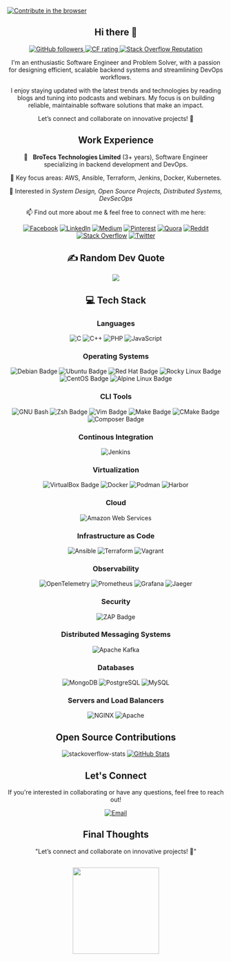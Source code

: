 

[![Contribute in the browser](https://gitpod.io/button/open-in-gitpod.svg)](https://gitpod.io/#https://github.com/samnoonabrar/samnoonabrar)

<h2 align="center"> Hi there 👋 <br/></h2> 
<div align="center">


<p align="center">
  <a href="https://github.com/samnoonabrar" >
    <img alt="GitHub followers" src="https://img.shields.io/github/followers/samnoonabrar?label=Github%20followers">
  </a> 


 <a href="https://codeforces.com/profile/samnoon">
    <img src="https://raw.githubusercontent.com/samnoonabrar/codeforces-stats/main/output/rating.svg" alt="CF rating" />
  </a>
  
 

 
  <a href="https://stackoverflow.com/users/8188682/samnoon">
    <img alt="Stack Overflow Reputation" src="https://img.shields.io/stackexchange/stackoverflow/r/8188682?color=orange&label=reputation&logo=stackoverflow">
  </a>	


  </p>

I'm an enthusiastic Software Engineer and Problem Solver, with a passion for designing efficient, scalable backend systems and streamlining DevOps workflows.

I enjoy staying updated with the latest trends and technologies by reading blogs and tuning into podcasts and webinars. My focus is on building reliable, maintainable software solutions that make an impact.

Let’s connect and collaborate on innovative projects! 🚀

## Work Experience
  :office: &nbsp; **BroTecs Technologies Limited** (3+ years), Software Engineer specializing in backend development and DevOps.

  :seedling: Key focus areas: AWS, Ansible, Terraform, Jenkins, Docker, Kubernetes.

 📖 Interested in *System Design, Open Source Projects, Distributed Systems, DevSecOps*

 📫 Find out more about me & feel free to connect with me here:


[![Facebook](https://img.shields.io/badge/Facebook-%231877F2.svg?logo=Facebook&logoColor=white)](https://facebook.com/samnoon.abrar) [![LinkedIn](https://img.shields.io/badge/LinkedIn-%230077B5.svg?logo=linkedin&logoColor=white)](https://linkedin.com/in/samnoon) [![Medium](https://img.shields.io/badge/Medium-12100E?logo=medium&logoColor=white)](https://medium.com/@samnoonabrar) [![Pinterest](https://img.shields.io/badge/Pinterest-%23E60023.svg?logo=Pinterest&logoColor=white)](https://pinterest.com/samnoonabrar) [![Quora](https://img.shields.io/badge/Quora-%23B92B27.svg?logo=Quora&logoColor=white)](https://quora.com/profile/Samnoon-Abrar) [![Reddit](https://img.shields.io/badge/Reddit-%23FF4500.svg?logo=Reddit&logoColor=white)](https://reddit.com/user/samnoonabrar) [![Stack Overflow](https://img.shields.io/badge/-Stackoverflow-FE7A16?logo=stack-overflow&logoColor=white)](https://stackoverflow.com/users/8188682) [![Twitter](https://img.shields.io/badge/Twitter-%231DA1F2.svg?logo=Twitter&logoColor=white)](https://twitter.com/samnoonabrar) 



















<h2 align="center">
✍️ Random Dev Quote
</h2>

![](https://quotes-github-readme.vercel.app/api?type=horizontal&theme=gruvbox)













<h2 align="center">
💻 Tech Stack
</h2>

	
### Languages

![C](https://img.shields.io/badge/-C-00599C?logo=C&logoColor=white&style=flat)
![C++](https://img.shields.io/badge/-C%2B%2B-00599C?logo=C%2B%2B&logoColor=white&style=flat)
![PHP](https://img.shields.io/badge/-PHP-777BB4?logo=PHP&logoColor=white&style=flat)
![JavaScript](https://img.shields.io/badge/-JavaScript-F7DF1E?logo=Javascript&logoColor=black&style=flat)



### Operating Systems

![Debian Badge](https://img.shields.io/badge/Debian-A81D33?logo=debian&logoColor=fff&style=flat)
![Ubuntu Badge](https://img.shields.io/badge/Ubuntu-E95420?logo=ubuntu&logoColor=fff&style=flat)
![Red Hat Badge](https://img.shields.io/badge/Red%20Hat-E00?logo=redhat&logoColor=fff&style=flat)
![Rocky Linux Badge](https://img.shields.io/badge/Rocky%20Linux-10B981?logo=rockylinux&logoColor=fff&style=flat)
![CentOS Badge](https://img.shields.io/badge/CentOS-262577?logo=centos&logoColor=fff&style=flat)
![Alpine Linux Badge](https://img.shields.io/badge/Alpine%20Linux-0D597F?logo=alpinelinux&logoColor=fff&style=flat)


### CLI Tools

![GNU Bash](https://img.shields.io/badge/GNU%20Bash-4EAA25?logo=gnubash&logoColor=fff&style=flat) 
![Zsh Badge](https://img.shields.io/badge/Zsh-F15A24?logo=zsh&logoColor=fff&style=flat)
![Vim Badge](https://img.shields.io/badge/Vim-019733?logo=vim&logoColor=fff&style=flat) 
![Make Badge](https://img.shields.io/badge/Make-6D00CC?logo=make&logoColor=fff&style=flat)
![CMake Badge](https://img.shields.io/badge/CMake-064F8C?logo=cmake&logoColor=fff&style=flat)
![Composer Badge](https://img.shields.io/badge/Composer-885630?logo=composer&logoColor=fff&style=flat)


### Continous Integration

![Jenkins](https://img.shields.io/badge/Jenkins-D24939?logo=jenkins&logoColor=fff&style=flat)

### Virtualization

![VirtualBox Badge](https://img.shields.io/badge/VirtualBox-2F61B4?logo=virtualbox&logoColor=fff&style=flat)
![Docker](https://img.shields.io/badge/Docker-2496ED?logo=docker&logoColor=fff&style=flat)
![Podman](https://img.shields.io/badge/Podman-892CA0?logo=podman&logoColor=fff&style=flat)
![Harbor](https://img.shields.io/badge/Harbor-60B932?logo=harbor&logoColor=fff&style=flat)

### Cloud 
![Amazon Web Services](https://img.shields.io/badge/Amazon%20Web%20Services-232F3E?logo=amazonwebservices&logoColor=fff&style=flat)


### Infrastructure as Code
![Ansible](https://img.shields.io/badge/Ansible-E00?logo=ansible&logoColor=fff&style=flat)
![Terraform](https://img.shields.io/badge/Terraform-%23623CE4.svg?style=flat-square&logo=Terraform&logoColor=white)
![Vagrant](https://img.shields.io/badge/Vagrant-%231563FF.svg?style=flat-square&logo=Vagrant&logoColor=white)

### Observability 

![OpenTelemetry](https://img.shields.io/badge/OpenTelemetry%20Collector-000?logo=opentelemetry&logoColor=fff&style=flat)
![Prometheus](https://img.shields.io/badge/Prometheus-000000?style=flat&logo=Prometheus&labelColor=000000)
![Grafana](https://img.shields.io/badge/Grafana-black?style=flat&logo=Grafana)
![Jaeger](https://img.shields.io/badge/Jaeger-66CFE3?logo=jaeger&logoColor=fff&style=flat)

### Security

![ZAP Badge](https://img.shields.io/badge/ZAP-00549E?logo=zap&logoColor=fff&style=flat)

### Distributed Messaging Systems

![Apache Kafka](https://img.shields.io/badge/Apache%20Kafka-231F20?logo=apachekafka&logoColor=fff&style=flat)

### Databases

![MongoDB](https://img.shields.io/badge/MongoDB-47A248?logo=mongodb&logoColor=fff&style=flat)
![PostgreSQL](https://img.shields.io/badge/PostgreSQL-4169E1?logo=postgresql&logoColor=fff&style=flat)
![MySQL](https://img.shields.io/badge/-MySQL-4479A1?logo=Mysql&logoColor=white&style=flat)

### Servers and Load Balancers

![NGINX](https://img.shields.io/badge/NGINX-009639?logo=nginx&logoColor=fff&style=flat)
![Apache](https://img.shields.io/badge/Apache%20HTTP-D22128?logo=apache&logoColor=fff&style=flat)







## Open Source Contributions





![stackoverflow-stats](https://github-stackoverflow-readme.vercel.app/?userId=8188682)
[![GitHub Stats](https://github-readme-stats.vercel.app/api?username=samnoonabrar&show_icons=true)](https://github.com/anuraghazra/github-readme-stats)



## Let's Connect
If you're interested in collaborating or have any questions, feel free to reach out!


[![Email](https://img.shields.io/badge/Send%20Me%20%20A%20Email-D14836?style=for-the-badge&logo=email&logoColor=white)](mailto:samnoonabrar@gmail.com)

## Final Thoughts
"Let’s connect and collaborate on innovative projects! 🚀"

<h2 align="center">
  <img align='center' src="https://github.com/samnoonabrar/samnoonabrar/blob/main/portal-3.gif" width='200'>
</h2>

</div>

